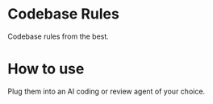 # Codebase Rules

Codebase rules from the best.


# How to use

Plug them into an AI coding or review agent of your choice.

